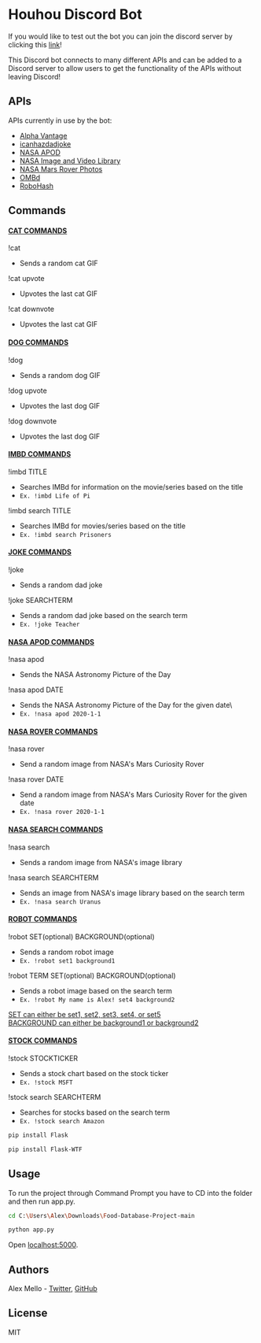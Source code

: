 # Houhou Discord Bot
If you would like to test out the bot you can join the discord server by clicking this [link]! 

This Discord bot connects to many different APIs and can be added to a Discord server to allow users to get the functionality of the APIs without leaving Discord!



## APIs
APIs currently in use by the bot:
* [Alpha Vantage]
* [icanhazdadjoke]
* [NASA APOD]
* [NASA Image and Video Library]
* [NASA Mars Rover Photos]
* [OMBd]
* [RoboHash]



## Commands
#### <ins>CAT COMMANDS</ins>
!cat
 * Sends a random cat GIF
 
!cat upvote
 *  Upvotes the last cat GIF

!cat downvote
 *  Upvotes the last cat GIF <br>

#### <ins>DOG COMMANDS</ins>
!dog
 * Sends a random dog GIF

!dog upvote
 * Upvotes the last dog GIF

!dog downvote
 * Upvotes the last dog GIF <br>

#### <ins>IMBD COMMANDS</ins>
!imbd TITLE
 * Searches IMBd for information on the movie/series based on the title
 * `Ex. !imbd Life of Pi`

!imbd search TITLE
 * Searches IMBd for movies/series based on the title
 * `Ex. !imbd search Prisoners` <br>
 
#### <ins>JOKE COMMANDS</ins>
!joke
 * Sends a random dad joke

!joke SEARCHTERM
 * Sends a random dad joke based on the search term
 * `Ex. !joke Teacher` <br>
 
#### <ins>NASA APOD COMMANDS</ins>
!nasa apod
 * Sends the NASA Astronomy Picture of the Day

!nasa apod DATE
 * Sends the NASA Astronomy Picture of the Day for the given date\
 * `Ex. !nasa apod 2020-1-1` <br>
 
#### <ins>NASA ROVER COMMANDS</ins>
!nasa rover
 * Send a random image from NASA's Mars Curiosity Rover

!nasa rover DATE
 * Send a random image from NASA's Mars Curiosity Rover for the given date
 * `Ex. !nasa rover 2020-1-1` <br>
 
#### <ins>NASA SEARCH COMMANDS</ins>
!nasa search
 * Sends a random image from NASA's image library

!nasa search SEARCHTERM
 * Sends an image from NASA's image library based on the search term
 * `Ex. !nasa search Uranus` <br>
 
#### <ins>ROBOT COMMANDS</ins>
!robot SET(optional) BACKGROUND(optional)
 * Sends a random robot image
 * `Ex. !robot set1 background1`

!robot TERM SET(optional) BACKGROUND(optional)
 * Sends a robot image based on the search term
 * `Ex. !robot My name is Alex! set4 background2`

<ins>SET can either be set1, set2, set3, set4, or set5</ins> \
<ins>BACKGROUND can either be background1 or background2</ins> <br>
 
#### <ins>STOCK COMMANDS</ins>
!stock STOCKTICKER
 * Sends a stock chart based on the stock ticker
 * `Ex. !stock MSFT`

!stock search SEARCHTERM
 * Searches for stocks based on the search term
 * `Ex. !stock search Amazon`



```sh
pip install Flask
```

```sh
pip install Flask-WTF
```



## Usage
To run the project through Command Prompt you have to CD into the folder and then run app.py.

```sh
cd C:\Users\Alex\Downloads\Food-Database-Project-main
```

```sh
python app.py
```

Open [localhost:5000](http://localhost:5000/).



## Authors
Alex Mello - [Twitter](https://twitter.com/Alex_E_Mello), [GitHub](https://github.com/Alex-E-Mello)



## License
MIT



[//]: # (These are reference links used in the body of this note and get stripped out when the markdown processor does its job. There is no need to format nicely because it shouldn't be seen. Thanks SO - http://stackoverflow.com/questions/4823468/store-comments-in-markdown-syntax)

   [link]: <https://discord.gg/JYxbQKkB>
   
   [Alpha Vantage]: <https://www.alphavantage.co/documentation/>
   [icanhazdadjoke]: <https://icanhazdadjoke.com/api>
   [NASA APOD]: <https://api.nasa.gov/>
   [NASA Image and Video Library]: <https://images.nasa.gov/docs/images.nasa.gov_api_docs.pdf>
   [NASA Mars Rover Photos]: <https://github.com/chrisccerami/mars-photo-api>
   [OMBd]: <http://www.omdbapi.com/>
   [RoboHash]: <https://github.com/e1ven/Robohash>
